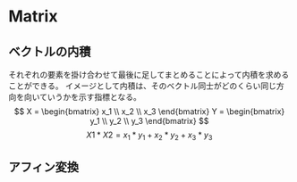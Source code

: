 # Matrix

## ベクトルの内積
それぞれの要素を掛け合わせて最後に足してまとめることによって内積を求めることができる。
イメージとして内積は、そのベクトル同士がどのくらい同じ方向を向いていうかを示す指標となる。
$$ 
X = \begin{bmatrix} x_1 \\ x_2 \\ x_3 \end{bmatrix} 
Y = \begin{bmatrix} y_1 \\ y_2 \\ y_3 \end{bmatrix}
$$
$$
X1 * X2 = x_1 * y_1 + x_2 * y_2 + x_3 * y_3
$$


## アフィン変換